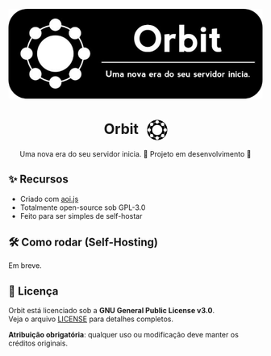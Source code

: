 ![Banner do Orbit](./README_files/orbit_banner.png)
<h1 align="center">
  Orbit
  <img src="./README_files/orbit_logo.png" alt="Logo do Orbit" width="40" style="vertical-align: middle; margin-left: 10px;"/>
</h1>
<p align="center">
Uma nova era do seu servidor inicia.
🚧 Projeto em desenvolvimento 🚧
</p>

## ✨ Recursos
- Criado com [aoi.js](https://aoi.js.org)  
- Totalmente open-source sob GPL-3.0  
- Feito para ser simples de self-hostar  
  
## 🛠️ Como rodar (Self-Hosting)
Em breve.

## 📜 Licença
Orbit está licenciado sob a **GNU General Public License v3.0**.  
Veja o arquivo [LICENSE](./LICENSE) para detalhes completos.

**Atribuição obrigatória**: qualquer uso ou modificação deve manter os créditos originais.

